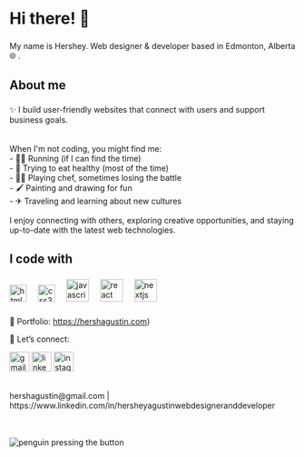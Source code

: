<h1 align="left">Hi there! 👋 </h1>

###

<p align="left">My name is Hershey. Web designer & developer based in Edmonton, Alberta 🌐  .</p>

###

<h2 align="left">About me</h2>

###

<p align="left">✨ I build user-friendly websites that connect with users and support business goals.<br><br><br>
  When I'm not coding, you might find me:<br>  
- 🏃‍♀️ Running (if I can find the time) <br>
- 🥗 Trying to eat healthy (most of the time) <br>
- 👩‍🍳 Playing chef, sometimes losing the battle <br>
- 🖌 Painting and drawing for fun <br>
- ✈ Traveling and learning about new cultures<br><br>
  I enjoy connecting with others, exploring creative opportunities, and staying up-to-date with the latest web technologies.<br>
</p>

###

<h2 align="left">I code with</h2>

###

<div align="left">
  <img src="https://cdn.jsdelivr.net/gh/devicons/devicon/icons/html5/html5-original.svg" height="30" alt="html5 logo"  />
  <img width="12" />
  <img src="https://cdn.jsdelivr.net/gh/devicons/devicon/icons/css3/css3-original.svg" height="30" alt="css3 logo"  />
  <img width="12" />
  <img src="https://cdn.jsdelivr.net/gh/devicons/devicon/icons/javascript/javascript-original.svg" height="40" alt="javascript logo"  />
  <img width="12" />
  <img src="https://cdn.jsdelivr.net/gh/devicons/devicon/icons/react/react-original.svg" height="40" alt="react logo"  />
  <img width="12" />
  <img src="https://cdn.jsdelivr.net/gh/devicons/devicon/icons/nextjs/nextjs-original.svg" height="40" alt="nextjs logo"  />
  <img width="12" />
</div>

###
📂 Portfolio: https://hershagustin.com)  

💌 Let’s connect: 
<div align="left">
  <img src="https://img.shields.io/static/v1?message=Gmail&logo=gmail&label=&color=D14836&logoColor=white&labelColor=&style=for-the-badge" height="35" alt="gmail logo"  />
  <img src="https://img.shields.io/static/v1?message=LinkedIn&logo=linkedin&label=&color=0077B5&logoColor=white&labelColor=&style=for-the-badge" height="35" alt="linkedin logo"  />
  <img src="https://img.shields.io/static/v1?message=Instagram&logo=instagram&label=&color=E4405F&logoColor=white&labelColor=&style=for-the-badge" height="35" alt="instagram logo"  /\>
</div><br>
<p>hershagustin@gmail.com | https://www.linkedin.com/in/hersheyagustinwebdesigneranddeveloper</p><br><br>

<img src="https://media.giphy.com/media/v1.Y2lkPTc5MGI3NjExNXZudHMybXN0YjBzdzM4dmZ3MGp4c3dqMHIxMjZvOGxuaWwwMjBreiZlcD12MV9naWZzX3NlYXJjaCZjdD1n/CuuSHzuc0O166MRfjt/giphy.gif" alt="penguin pressing the button"/>


